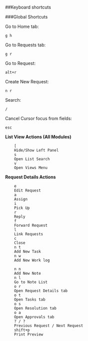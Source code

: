 ##Keyboard shortcuts

###Global Shortcuts

Go to Home tab:
```
g h
```
Go to Requests tab:
```
g r
```
Go to Request:
```
alt+r
```
Create New Request:
```
n r
```
Search: 
```
/
```
Cancel Cursor focus from fields:
```
esc
```
 

**List View Actions (All Modules)**

```
    [
    Hide/Show Left Panel
    s
    Open List Search
    v
    Open Views Menu
```
**Request Details Actions**

```
    e
    Edit Request
    a
    Assign
    i
    Pick Up
    r
    Reply
    f
    Forward Request
    l
    Link Requests
    c
    Close
    n t
    Add New Task
    n w
    Add New Work log

    n n
    Add New Note
    n l
    Go to Note List
    o r
    Open Request Details tab
    o t
    Open Tasks tab
    o s
    Open Resolution tab
    o a
    Open Approvals tab
    ? / ?
    Previous Request / Next Request
    shift+p
    Print Preview
```